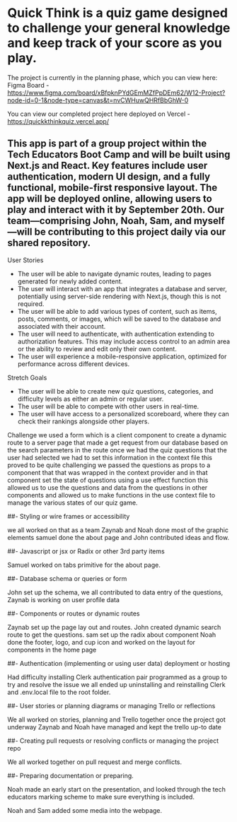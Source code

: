 # Quick Think is a quiz game designed to challenge your general knowledge and keep track of your score as you play.

The project is currently in the planning phase, which you can view here: Figma Board - https://www.figma.com/board/xBfpknPYdGEmMZfPpDEm62/W12-Project?node-id=0-1&node-type=canvas&t=nvCWHuwQHRfBbGhW-0

You can view our completed project here deployed on Vercel - https://quickkthinkquiz.vercel.app/

## This app is part of a group project within the Tech Educators Boot Camp and will be built using Next.js and React. Key features include user authentication, modern UI design, and a fully functional, mobile-first responsive layout. The app will be deployed online, allowing users to play and interact with it by September 20th. Our team—comprising John, Noah, Sam, and myself—will be contributing to this project daily via our shared repository.

User Stories

- The user will be able to navigate dynamic routes, leading to pages generated for newly added content.
- The user will interact with an app that integrates a database and server, potentially using server-side rendering with Next.js, though this is not required.
- The user will be able to add various types of content, such as items, posts, comments, or images, which will be saved to the database and associated with their account.
- The user will need to authenticate, with authentication extending to authorization features. This may include access control to an admin area or the ability to review and edit only their own content.
- The user will experience a mobile-responsive application, optimized for performance across different devices.

Stretch Goals

- The user will be able to create new quiz questions, categories, and difficulty levels as either an admin or regular user.
- The user will be able to compete with other users in real-time.
- The user will have access to a personalized scoreboard, where they can check their rankings alongside other players.

Challenge we used a form which is a client component to create a dynamic route to a server page that made a get request from our database based on the search parameters in the route once we had the quiz questions that the user had selected we had to set this information in the context file this proved to be quite challenging we passed the questions as props to a component that that was wrapped in the context provider and in that component set the state of questions using a use effect function this allowed us to use the questions and data from the questions in other components and allowed us to make functions in the use context file to manage the various states of our quiz game.

##- Styling or wire frames or accessibility

we all worked on that as a team Zaynab and Noah done most of the graphic elements samuel done the about page and John contributed ideas and flow.

##- Javascript or jsx or Radix or other 3rd party items

Samuel worked on tabs primitive for the about page.

##- Database schema or queries or form

John set up the schema, we all contributed to data entry of the questions, Zaynab is working on user profile data

##- Components or routes or dynamic routes

Zaynab set up the page lay out and routes. John created dynamic search route to get the questions. sam set up the radix about component Noah done the footer, logo, and cup icon and worked on the layout for components in the home page

##- Authentication (implementing or using user data) deployment or hosting

Had difficulty installing Clerk authentication pair programmed as a group to try and resolve the issue we all ended up uninstalling and reinstalling Clerk and .env.local file to the root folder.

##- User stories or planning diagrams or managing Trello or reflections

We all worked on stories, planning and Trello together once the project got underway Zaynab and Noah have managed and kept the trello up-to date

##- Creating pull requests or resolving conflicts or managing the project repo

We all worked together on pull request and merge conflicts.

##- Preparing documentation or preparing.

Noah made an early start on the presentation, and looked through the tech educators marking scheme to make sure everything is included.

Noah and Sam added some media into the webpage.